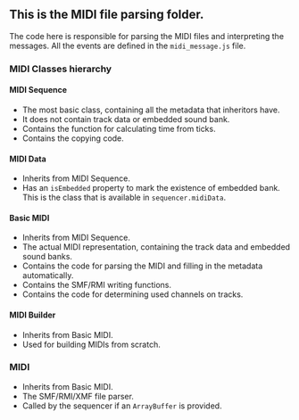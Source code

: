 ## This is the MIDI file parsing folder.

The code here is responsible for parsing the MIDI files and interpreting the messages.
All the events are defined in the `midi_message.js` file.

### MIDI Classes hierarchy

#### MIDI Sequence
- The most basic class, containing all the metadata that inheritors have.
- It does not contain track data or embedded sound bank.
- Contains the function for calculating time from ticks.
- Contains the copying code.

#### MIDI Data
- Inherits from MIDI Sequence.
- Has an `isEmbedded` property to mark the existence of embedded bank. This is the class that is available in `sequencer.midiData`.

#### Basic MIDI
- Inherits from MIDI Sequence.
- The actual MIDI representation, containing the track data and embedded sound banks.
- Contains the code for parsing the MIDI and filling in the metadata automatically.
- Contains the SMF/RMI writing functions.
- Contains the code for determining used channels on tracks.

#### MIDI Builder
- Inherits from Basic MIDI.
- Used for building MIDIs from scratch.

### MIDI
- Inherits from Basic MIDI.
- The SMF/RMI/XMF file parser.
- Called by the sequencer if an `ArrayBuffer` is provided.